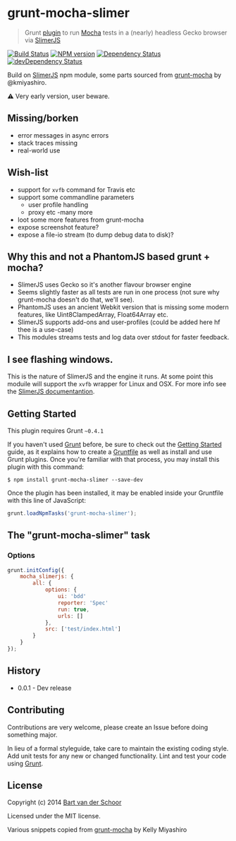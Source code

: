 # grunt-mocha-slimer

> Grunt [plugin](http://gruntjs.com/) to run [Mocha](https://visionmedia.github.io/mocha/) tests in a (nearly) headless Gecko browser via [SlimerJS](http://slimerjs.org/)

[![Build Status](https://secure.travis-ci.org/Bartvds/grunt-mocha-slimer.svg?branch=master)](http://travis-ci.org/Bartvds/grunt-mocha-slimer) [![NPM version](https://badge.fury.io/js/grunt-mocha-slimer.svg)](http://badge.fury.io/js/grunt-mocha-slimer) [![Dependency Status](https://david-dm.org/Bartvds/grunt-mocha-slimer.svg)](https://david-dm.org/Bartvds/grunt-mocha-slimer) [![devDependency Status](https://david-dm.org/Bartvds/grunt-mocha-slimer/dev-status.svg)](https://david-dm.org/Bartvds/grunt-mocha-slimer#info=devDependencies)

Build on [SlimerJS](https://github.com/graingert/slimerjs) npm module, some parts sourced from [grunt-mocha](https://github.com/kmiyashiro/grunt-mocha) by @kmiyashiro.


:warning: Very early version, user beware.


## Missing/borken

- error messages in async errors
- stack traces missing
- real-world use


## Wish-list

- support for `xvfb` command for Travis etc
- support some commandline parameters
    - user profile handling
    - proxy etc
    -many more
- loot some more features from grunt-mocha
- expose screenshot feature?
- expose a file-io stream (to dump debug data to disk)?


## Why this and not a PhantomJS based grunt + mocha?

- SlimerJS uses Gecko so it's another flavour browser engine
- Seems slightly faster as all tests are run in one process (not sure why grunt-mocha doesn't do that, we'll see).
- PhantomJS uses an ancient Webkit version that is missing some modern features, like Uint8ClampedArray, Float64Array etc.
- SlimerJS supports add-ons and user-profiles (could be added here hf thee is a use-case)
- This modules streams tests and log data over stdout for faster feedback.

## I see flashing windows.

This is the nature of SlimerJS and the engine it runs. At some point this moduile will support the `xvfb` wrapper for Linux and OSX. For more info see the [SlimerJS documentantion](http://docs.slimerjs.org/current/installation.html#having-a-headless-slimerjs).

## Getting Started

This plugin requires Grunt `~0.4.1`

If you haven't used [Grunt](http://gruntjs.com/) before, be sure to check out the [Getting Started](http://gruntjs.com/getting-started) guide, as it explains how to create a [Gruntfile](http://gruntjs.com/sample-gruntfile) as well as install and use Grunt plugins. Once you're familiar with that process, you may install this plugin with this command:

```shell
$ npm install grunt-mocha-slimer --save-dev
```

Once the plugin has been installed, it may be enabled inside your Gruntfile with this line of JavaScript:

```js
grunt.loadNpmTasks('grunt-mocha-slimer');
```

## The "grunt-mocha-slimer" task

### Options


```js
grunt.initConfig({
	mocha_slimerjs: {
		all: {
			options: {
				ui: 'bdd'
				reporter: 'Spec'
				run: true,
				urls: []
			},
			src: ['test/index.html']
		}
	}
});
```

## History

* 0.0.1 - Dev release


## Contributing

Contributions are very welcome, please create an Issue before doing something major.

In lieu of a formal styleguide, take care to maintain the existing coding style. Add unit tests for any new or changed functionality. Lint and test your code using [Grunt](http://gruntjs.com/).


## License

Copyright (c) 2014 [Bart van der Schoor](https://github.com/Bartvds)

Licensed under the MIT license.

Various snippets copied from [grunt-mocha](https://github.com/kmiyashiro/grunt-mocha) by Kelly Miyashiro

